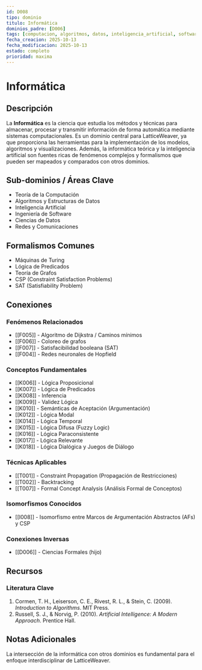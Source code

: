 ```yaml
---
id: D008
tipo: dominio
titulo: Informática
dominios_padre: [D006]
tags: [computacion, algoritmos, datos, inteligencia_artificial, software]
fecha_creacion: 2025-10-13
fecha_modificacion: 2025-10-13
estado: completo
prioridad: maxima
---
```


# Informática

## Descripción

La **Informática** es la ciencia que estudia los métodos y técnicas para almacenar, procesar y transmitir información de forma automática mediante sistemas computacionales. Es un dominio central para LatticeWeaver, ya que proporciona las herramientas para la implementación de los modelos, algoritmos y visualizaciones. Además, la informática teórica y la inteligencia artificial son fuentes ricas de fenómenos complejos y formalismos que pueden ser mapeados y comparados con otros dominios.

## Sub-dominios / Áreas Clave

- Teoría de la Computación
- Algoritmos y Estructuras de Datos
- Inteligencia Artificial
- Ingeniería de Software
- Ciencias de Datos
- Redes y Comunicaciones

## Formalismos Comunes

- Máquinas de Turing
- Lógica de Predicados
- Teoría de Grafos
- CSP (Constraint Satisfaction Problems)
- SAT (Satisfiability Problem)

## Conexiones

### Fenómenos Relacionados
- [[F005]] - Algoritmo de Dijkstra / Caminos mínimos
- [[F006]] - Coloreo de grafos
- [[F007]] - Satisfacibilidad booleana (SAT)
- [[F004]] - Redes neuronales de Hopfield

### Conceptos Fundamentales
- [[K006]] - Lógica Proposicional
- [[K007]] - Lógica de Predicados
- [[K008]] - Inferencia
- [[K009]] - Validez Lógica
- [[K010]] - Semánticas de Aceptación (Argumentación)
- [[K012]] - Lógica Modal
- [[K014]] - Lógica Temporal
- [[K015]] - Lógica Difusa (Fuzzy Logic)
- [[K016]] - Lógica Paraconsistente
- [[K017]] - Lógica Relevante
- [[K018]] - Lógica Dialógica y Juegos de Diálogo

### Técnicas Aplicables
- [[T001]] - Constraint Propagation (Propagación de Restricciones)
- [[T002]] - Backtracking
- [[T007]] - Formal Concept Analysis (Análisis Formal de Conceptos)

### Isomorfismos Conocidos
- [[I008]] - Isomorfismo entre Marcos de Argumentación Abstractos (AFs) y CSP

### Conexiones Inversas
- [[D006]] - Ciencias Formales (hijo)

## Recursos

### Literatura Clave
1.  Cormen, T. H., Leiserson, C. E., Rivest, R. L., & Stein, C. (2009). *Introduction to Algorithms*. MIT Press.
2.  Russell, S. J., & Norvig, P. (2010). *Artificial Intelligence: A Modern Approach*. Prentice Hall.

## Notas Adicionales

La intersección de la informática con otros dominios es fundamental para el enfoque interdisciplinar de LatticeWeaver.


